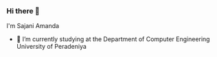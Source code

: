 ### Hi there 👋

I'm Sajani Amanda

- 🌱 I’m currently studying at the Department of Computer Engineering University of Peradeniya
<!--**SajaniAmanda/SajaniAmanda** is a ✨ _special_ ✨ repository because its `README.md` (this file) appears on your GitHub profile.

Here are some ideas to get you started:
Go to my Web Page 
https://sajaniamanda.github.io/SajaniAmanda/

- 🔭 I’m currently working on ...

- 👯 I’m looking to collaborate on ...
- 🤔 I’m looking for help with ...
- 💬 Ask me about ...
- 📫 How to reach me: ...
- 😄 Pronouns: ...
- ⚡ Fun fact: ...
-->

